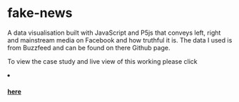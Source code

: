 # fake-news
A data visualisation built with JavaScript and P5js that conveys left, right and mainstream media on Facebook and how truthful it is. The data I used is from Buzzfeed and can be found on there Github page.

To view the case study and live view of this working please click   <li><a href="www.harrysayers.com/studies/fake.html"><h4>here</h4></a></li>
